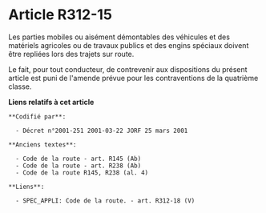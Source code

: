 # Article R312-15

Les parties mobiles ou aisément démontables des véhicules et des matériels agricoles ou de travaux publics et des engins
spéciaux doivent être repliées lors des trajets sur route.

Le fait, pour tout conducteur, de contrevenir aux dispositions du présent article est puni de l'amende prévue pour les
contraventions de la quatrième classe.

**Liens relatifs à cet article**

	**Codifié par**:

	  - Décret n°2001-251 2001-03-22 JORF 25 mars 2001

	**Anciens textes**:

	  - Code de la route - art. R145 (Ab)
	  - Code de la route - art. R238 (Ab)
	  - Code de la route R145, R238 (al. 4)

	**Liens**:

	  - SPEC_APPLI: Code de la route. - art. R312-18 (V)

